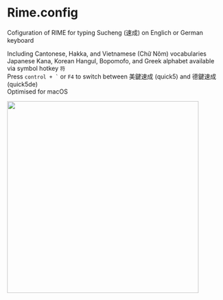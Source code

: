# Rime.config
Cofiguration of RIME for typing Sucheng (速成) on Englich or German keyboard

Including Cantonese, Hakka, and Vietnamese (Chữ Nôm) vocabularies  
Japanese Kana, Korean Hangul, Bopomofo, and Greek alphabet available via symbol hotkey <code>符</code>  
Press <code>control + `</code> or <code>F4</code> to switch between 美鍵速成 (quick5) and 德鍵速成 (quick5de)  
Optimised for macOS  

<img width="446" alt="" src="https://user-images.githubusercontent.com/16183548/234175823-537ceffd-1367-4c2c-8fc7-11d877f0eb94.png">
